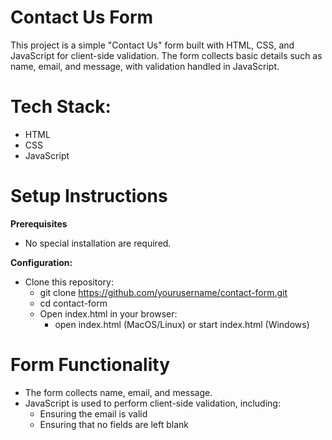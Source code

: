 # Contact Us Form

This project is a simple "Contact Us" form built with HTML, CSS, and JavaScript for client-side validation. The form collects basic details such as name, email, and message, with validation handled in JavaScript.

# Tech Stack:
- HTML
- CSS
- JavaScript

# Setup Instructions
**Prerequisites**
- No special installation are required.

**Configuration:**
- Clone this repository:
    - git clone https://github.com/yourusername/contact-form.git
    - cd contact-form
  - Open index.html in your browser:
    - open index.html (MacOS/Linux) or start index.html (Windows)
      
# Form Functionality
- The form collects name, email, and message.
- JavaScript is used to perform client-side validation, including:
  - Ensuring the email is valid
  - Ensuring that no fields are left blank
   
